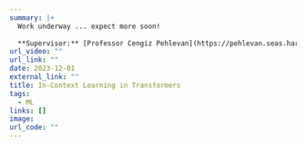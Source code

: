 ```yaml
---
summary: |+
  Work underway ... expect more soon!
  
  **Supervisor:** [Professor Cengiz Pehlevan](https://pehlevan.seas.harvard.edu/people/cengiz-pehlevan).
url_video: ""
url_link: ""
date: 2023-12-01
external_link: ""
title: In-Context Learning in Transformers
tags:
  - ML
links: []
image: 
url_code: ""
---
```


